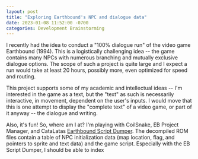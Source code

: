 ```yaml
---
layout: post
title: "Exploring Earthbound's NPC and dialogue data"
date: 2023-01-08 11:52:00 -0700
categories: Development Brainstorming
---
```

I recently had the idea to conduct a "100% dialogue run" of the video game Earthbound (1994). This is a logistically challenging idea -- the game contains many NPCs with numerous branching and mutually exclusive dialogue options. The scope of such a project is quite large and I expect a run would take at least 20 hours, possibly more, even optimized for speed and routing.

This project supports some of my academic and intellectual ideas -- I'm interested in the game as a text, but the "text" as such is necessarily interactive, in movement, dependent on the user's inputs. I would move that this is one attempt to display the "complete text" of a video game, or part of it anyway -- the dialogue and writing.

Also, it's fun! So, where am I at? I'm playing with CoilSnake, EB Project Manager, and CataLatas [Earthbound Script Dumper](https://github.com/CataLatas/earthbound-script-dumper/). The decompiled ROM files contain a table of NPC initialization data (map location, flag, and pointers to sprite and text data) and the game script. Especially with the EB Script Dumper, I should be able to index 
